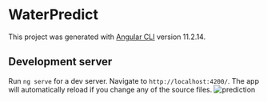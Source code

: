 # WaterPredict

This project was generated with [Angular CLI](https://github.com/angular/angular-cli) version 11.2.14.

## Development server

Run `ng serve` for a dev server. Navigate to `http://localhost:4200/`. The app will automatically reload if you change any of the source files.
![prediction](https://user-images.githubusercontent.com/80183450/130575610-afef274b-6d29-4146-af80-8c4895e5b83f.PNG)
